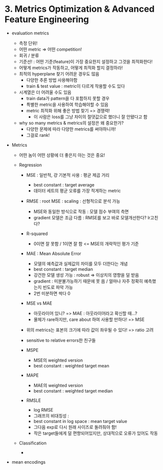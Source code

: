 # 3. Metrics Optimization & Advanced Feature Engineering

- evaluation metrics

  - 측정 단위!
  - 어떤 metric => 어떤 competition!
  - 회귀 / 분류
  - 기준선! : 어떤 기준(feature)이 가장 중요한지 설정하고 그것을 최적화한다!
  - 어떻게 metrics가 작동하고, 어떻게 최적화 할지 결정하라!
  - 최적의 hyperplane 찾기 어려운 경우도 많음
    - 다양한 추론 방법 사용해야함
    - train & test value : metric이 다르게 작용할 수도 있다
  - 시계열은 더 어려울 수도 있음
    - train data가 pattern을 다 포함하지 못할 경우
    - 특별한 metric을 사용하여 학습해야할 수 있음
    - metric 최적화 위해 좋은 방법 찾기 => 경쟁력!
      - 이 사람은 loss를 그냥 차이의 절댓값으로 했더니 잘 안됐다고 함
  - why so many metrics & metrics의 설정은 왜 중요한가?
    - 다양한 문제에 따라 다양한 metrics를 써야하니까!
    - 그걸로 rank!

- Metrics

  - 어떤 놈이 어떤 상황에 더 좋은지 아는 것은 중요!

  - Regression

    - MSE : 일반적, 걍 기본적 사용 : 평균 제곱 거리
      - best constant : target average
      - 데이터 세트의 평균 오류를 가장 적게하는 metric
    - RMSE : root MSE : scaling : 선형적으로 분석 가능
      - MSE와 동일한 방식으로 작동 : 모델 점수 부여의 측면
      - gradient 모델은 조금 다름 : RMSE를 보고 바로 모델개선한다? lr고친다?
    - R-squared
      - 0이면 잘 못함 / 1이면 잘 함 <= MSE의 개략적인 평가 기준
    - MAE : Mean Absolute Error
      -  모델의 예측값과 실제값의 차이를 모두 더한다는 개념
      - best constant : target median
      - 강건한 모델 생성 가능 : robust => 이상치의 영향을 덜 받음
      - gradient  : 미분불가능하기 때문에 못 씀 / 얼마나 자주 정확히 예측했는지 빈도로 파악 가능
      - 2번 미분하면 싹다 0
    - MSE vs MAE
      - 아웃라이어 있니? => MAE : 아웃라이어라고 확신할 때...?
      - 물체가 rare하지만, care about 하여 사용할 만하다! => MSE
    - 위의 metrics는 표본의 크기에 따라 값이 좌우될 수 있다! => ratio 고려
    - sensitive to relative errors한 친구들
    - MSPE
      - MSE의 weighted version
      - best constant : weighted target mean

    - MAPE
      - MAE의 weighted version
      - best constant : weighted target median
    - RMSLE
      - log RMSE
      - 그래프의 비대칭성 : 
      - best constant in log space : mean target value 
      - 그다음 exp로 다시 원래 사이즈로 돌려줘야 함!
      - 작은 target들에게 덜 편향되어있지만, 상대적으로 오류가 있어도 작동

  - Classification

    - 

- mean encodings